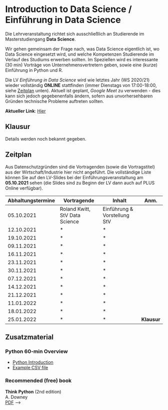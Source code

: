 # Introduction to Data Science / Einführung in Data Science

Die Lehrveranstaltung richtet sich ausschließlich an Studierende im Masterstudiengang **Data Science**. 

Wir gehen gemeinsam der Frage nach, was Data Science eigentlich ist, wo Data Science eingesetzt wird, und welche Kompetenzen Studierende im Verlauf des Studiums erwerben sollten. Im Speziellen wird es interessante (30 min) Vorträge von Unternehmensvertretern geben, sowie eine (kurze) Einführung in Python und R.

Die LV *Einführung in Data Science* wird wie letztes Jahr (WS 2020/21) wieder vollständig **ONLINE** stattfinden (immer Dienstags von 17:00-18:00, siehe [Zeitplan](#Zeitplan) unten). Aktuell ist geplant, *Google Meet* zu verwenden - dies kann sich jedoch gegebenenfalls ändern, sofern aus unvorhersehbaren Gründen technische Probleme auftreten sollten.

**Aktueller Link**: [Hier](https://meet.google.com/ksj-wroa-iri)

## Klausur

Details werden noch bekannt gegeben.

## Zeitplan

Aus Datenschutzgründen sind die Vortragenden (sowie die Vortragstitel) aus der Wirtschaft/Industrie hier nicht angeführt. Die vollständige Liste können Sie auf den LV-Slides bei der Einführungsveranstaltung am **05.10.2021** sehen (die Slides sind zu Beginn der LV dann auch auf PLUS Online verfügbar).

| **Abhaltungstermine**  | Vortragende  |  Inhalt  | Anm. |
|---|---|---|---|
| 05.10.2021 | Roland Kwitt, StV Data Science  | Einführung & Vorstellung StV  |     |
| 12.10.2021 | *  | *  |      |
| 19.10.2021 | *  | *  |      |
| 09.11.2021 | *  | *  |      |
| 16.11.2021 | *  | *  |      |
| 23.11.2021 | *  | *  |      |
| 30.11.2021 | *  | *  |      |
| 07.12.2021 | *  | *  |      |
| 14.12.2021 | *  | *  |      |
| 21.12.2021 | *  | *  |      |
| 11.01.2022 | *  | *  |   |   
| 18.01.2022 | *  | *  |   |
| 25.01.2022 | *  | *  | **Klausur** |   

## Zusatzmaterial

### Python 60-min Overview

- [Python Introduction](PythonIntroduction.ipynb)
- [Example CSV file](biostats.csv)

### Recommended (free) book

**Think Python** (2nd edition)    
A. Downey    
[PDF](https://greenteapress.com/thinkpython2/thinkpython2.pdf) -->
